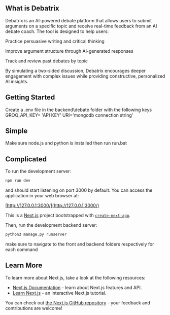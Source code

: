 ## What is Debatrix

Debatrix is an AI-powered debate platform that allows users to submit arguments on a specific topic and receive real-time feedback from an AI debate coach. The tool is designed to help users:

Practice persuasive writing and critical thinking

Improve argument structure through AI-generated responses

Track and review past debates by topic

By simulating a two-sided discussion, Debatrix encourages deeper engagement with complex issues while providing constructive, personalized AI insights.

## Getting Started
Create a .env file in the backend\debate folder with the following keys
GROQ_API_KEY= 'API KEY'
URI='mongodb connection string'

## Simple
Make sure node.js and python is installed then run run.bat

## Complicated

To  run the development server:

```bash
npm run dev
```

and should start listening on port 3000 by default. You can access the application in your web browser at:




[http://127.0.0.1:3000/](http://127.0.0.1:3000/)

This is a [Next.js](https://nextjs.org) project bootstrapped with [`create-next-app`](https://nextjs.org/docs/app/api-reference/cli/create-next-app).


Then, run the development backend server:

```bash
python3 manage.py runserver
```
make sure to navigate to the front and backend folders respectively for each command
## Learn More

To learn more about Next.js, take a look at the following resources:

- [Next.js Documentation](https://nextjs.org/docs) - learn about Next.js features and API.
- [Learn Next.js](https://nextjs.org/learn) - an interactive Next.js tutorial.

You can check out [the Next.js GitHub repository](https://github.com/vercel/next.js) - your feedback and contributions are welcome!


